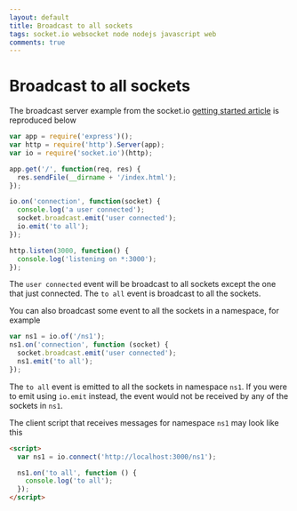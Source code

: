 ```yaml
---
layout: default
title: Broadcast to all sockets
tags: socket.io websocket node nodejs javascript web
comments: true
---
```

# Broadcast to all sockets

The broadcast server example from the socket.io [getting started article](https://socket.io/get-started/chat/) is reproduced below

```javascript
var app = require('express')();
var http = require('http').Server(app);
var io = require('socket.io')(http);

app.get('/', function(req, res) {
  res.sendFile(__dirname + '/index.html');
});

io.on('connection', function(socket) {
  console.log('a user connected');
  socket.broadcast.emit('user connected');
  io.emit('to all');
});

http.listen(3000, function() {
  console.log('listening on *:3000');
});
```

The `user connected` event will be broadcast to all sockets except the one that just connected. The `to all` event is broadcast to all the sockets.

You can also broadcast some event to all the sockets in a namespace, for example

```javascript
var ns1 = io.of('/ns1');
ns1.on('connection', function (socket) {
  socket.broadcast.emit('user connected');
  ns1.emit('to all');
});
```

The `to all` event is emitted to all the sockets in namespace `ns1`. If you were to emit using `io.emit` instead, the event would not be received by any of the sockets in `ns1`.

The client script that receives messages for namespace `ns1` may look like this

```html
<script>
  var ns1 = io.connect('http://localhost:3000/ns1');

  ns1.on('to all', function () {
    console.log('to all');
  });
</script>
```
